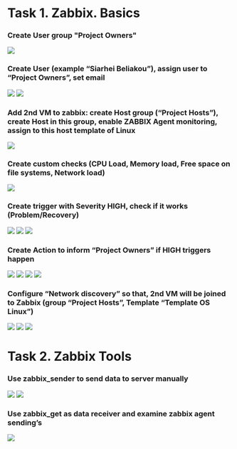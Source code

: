 # Task 1. Zabbix. Basics
### Create User group "Project Owners"
<img src="pict/Screenshot Basics 1.1.png">

### Create User (example “Siarhei Beliakou”), assign user to “Project Owners”, set email
<img src="pict/Screenshot Basics 2.1.png">
<img src="pict/Screenshot Basics 2.2.png">

### Add 2nd VM to zabbix: create Host group (“Project Hosts”), create Host in this group, enable ZABBIX Agent monitoring, assign to  this host template of Linux
<img src="pict/Screenshot Basics 3.1.png">

### Create custom checks (CPU Load, Memory load, Free space on file systems, Network load)
<img src="pict/Screenshot Basics 4.1.png">

### Create trigger with Severity HIGH, check if it works (Problem/Recovery)
<img src="pict/Screenshot Basics 5.1.png">
<img src="pict/Screenshot Basics 5.2.png">
<img src="pict/Screenshot Basics 5.3.png">

### Create Action to inform “Project Owners” if HIGH triggers happen
<img src="pict/Screenshot Basics 6.1.png">
<img src="pict/Screenshot Basics 6.2.png">
<img src="pict/Screenshot Basics 6.3.png">
<img src="pict/Screenshot Basics 6.4.png">

### Configure “Network discovery” so that, 2nd VM will be joined to Zabbix (group “Project Hosts”, Template “Template OS Linux”)
<img src="pict/Screenshot Basics 7.1.png">
<img src="pict/Screenshot Basics 7.2.png">
<img src="pict/Screenshot Basics 7.3.png">

# Task 2. Zabbix Tools
### Use zabbix_sender to send data to server manually
<img src="pict/Tools 1.1.png">
<img src="pict/Tools 1.2.png">

### Use zabbix_get as data receiver and examine zabbix agent sending’s
<img src="pict/Tools 2.1.png">
